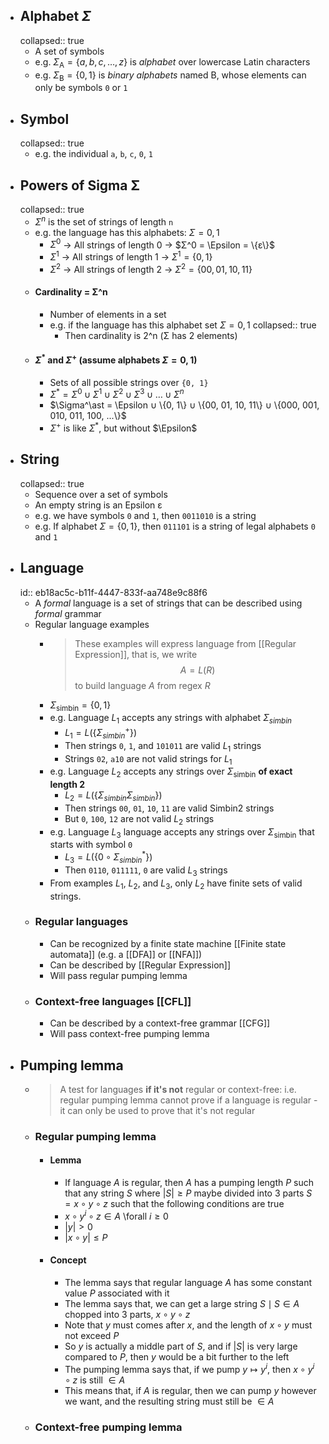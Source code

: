 - ## Alphabet $\Sigma$
  collapsed:: true
	- A set of symbols
	- e.g. $\Sigma_\text{A} = \{a, b, c, \dots, z\}$ is *alphabet* over lowercase Latin characters
	- e.g. $\Sigma_\text{B} = \{0, 1\}$ is *binary alphabets* named B, whose elements can only be symbols `0` or `1`
- ## Symbol
  collapsed:: true
	- e.g. the individual `a`, `b`, `c`, `0`, `1`
- ## Powers of Sigma Σ
  collapsed:: true
	- $\Sigma^n$ is the set of strings of length `n`
	- e.g. the language has this alphabets: $\Sigma = {0, 1}$
		- $\Sigma^0$ -> All strings of length 0 -> $Σ^0 = \Epsilon = \{ε\}$
		- $\Sigma^1$ -> All strings of length 1 -> $\Sigma^1 = \{0, 1\}$
		- $\Sigma^2$ -> All strings of length 2 -> $\Sigma^2 = \{00, 01, 10, 11\}$
	- #### Cardinality = Σ^n
		- Number of elements in a set
		- e.g. if the language has this alphabet set $\Sigma = {0, 1}$
		  collapsed:: true
			- Then cardinality is 2^n (Σ has 2 elements)
	- #### $\Sigma^\ast$ and $\Sigma^+$  (assume alphabets $\Sigma = {0, 1}$)
		- Sets of all possible strings over `{0, 1}`
		- $\Sigma^\ast = \Sigma^0 \cup \Sigma^1 \cup \Sigma^2 \cup \Sigma^3 \cup \dots \cup \Sigma^n$
		- $\Sigma^\ast = \Epsilon ∪ \{0, 1\} ∪ \{00, 01, 10, 11\} ∪ \{000, 001, 010, 011, 100, ...\}$
		- $\Sigma^+$ is like $\Sigma^\ast$, but without $\Epsilon$
- ## String
  collapsed:: true
	- Sequence over a set of symbols
	- An empty string is an Epsilon ε
	- e.g. we have symbols `0` and `1`, then `0011010` is a string
	- e.g. If alphabet $\Sigma = \{0, 1\}$, then `011101` is a string of legal alphabets `0` and `1`
- ## Language
  id:: eb18ac5c-b11f-4447-833f-aa748e9c88f6
	- A *formal* language is a set of strings that can be described using *formal* grammar
	- Regular language examples
		- > These examples will express language from [[Regular Expression]], that is, we write $$A = L(R)$$ to build language $A$ from regex $R$
		- $\Sigma_\text{simbin} = \{0, 1\}$
		- e.g. Language $L_1$ accepts any strings with alphabet $\Sigma_{simbin}$
			- $L_1 = L(\{\Sigma_{simbin}^+\})$
			- Then strings `0`, `1`, and `101011` are valid $L_1$ strings
			- Strings `02`, `a10` are not valid strings for $L_1$
		- e.g. Language $L_2$ accepts any strings over $\Sigma_\text{simbin}$ **of exact length 2**
			- $L_2 = L(\{\Sigma_{simbin}\Sigma_{simbin}\})$
			- Then strings `00`, `01`, `10`, `11` are valid Simbin2 strings
			- But `0`, `100`, `12` are not valid $L_2$ strings
		- e.g. Language $L_3$ language accepts any strings over $\Sigma_\text{simbin}$ that starts with symbol `0`
			- $L_3 = L(\{0\circ\Sigma_{simbin}^\ast\})$
			- Then `0110`, `011111`, `0` are valid $L_3$ strings
		- From examples $L_1$, $L_2$, and $L_3$, only $L_2$  have finite sets of valid strings.
	- ### Regular languages
		- Can be recognized by a finite state machine [[Finite state automata]] (e.g. a [[DFA]] or [[NFA]])
		- Can be described by [[Regular Expression]]
		- Will pass regular pumping lemma
	- ### Context-free languages [[CFL]]
		- Can be described by a context-free grammar [[CFG]]
		- Will pass context-free pumping lemma
- ## Pumping lemma
	- > A test for languages **if it's not** regular or context-free: i.e. regular pumping lemma cannot prove if a language is regular - it can only be used to prove that it's not regular
	- ### Regular pumping lemma
		- #### Lemma
			- If language $A$ is regular, then $A$ has a pumping length $P$ such that any string $S$ where $\vert S \vert \geq P$ maybe divided into 3 parts $S = x\circ y\circ z$ such that the following conditions are true
			- $x\circ y^i\circ z \in A$ \forall $i \geq 0$
			- $\vert y \vert \gt 0$
			- $\vert x \circ y \vert \leq P$
		- #### Concept
			- The lemma says that regular language $A$ has some constant value $P$ associated with it
			- The lemma says that, we can get a large string $S \mid S\in A$ chopped into 3 parts, $x\circ y\circ z$
			- Note that $y$ must comes after $x$, and the length of $x\circ y$ must not exceed $P$
			- So $y$ is actually a middle part of $S$, and if $\vert S\vert$ is very large compared to $P$, then $y$ would be a bit further to the left
			- The pumping lemma says that, if we pump $y \mapsto y^i$, then $x\circ y^i\circ z$ is still $\in A$
			- This means that, if $A$ is regular, then we can pump $y$ however we want, and the resulting string must still be $\in A$
	- ### Context-free pumping lemma